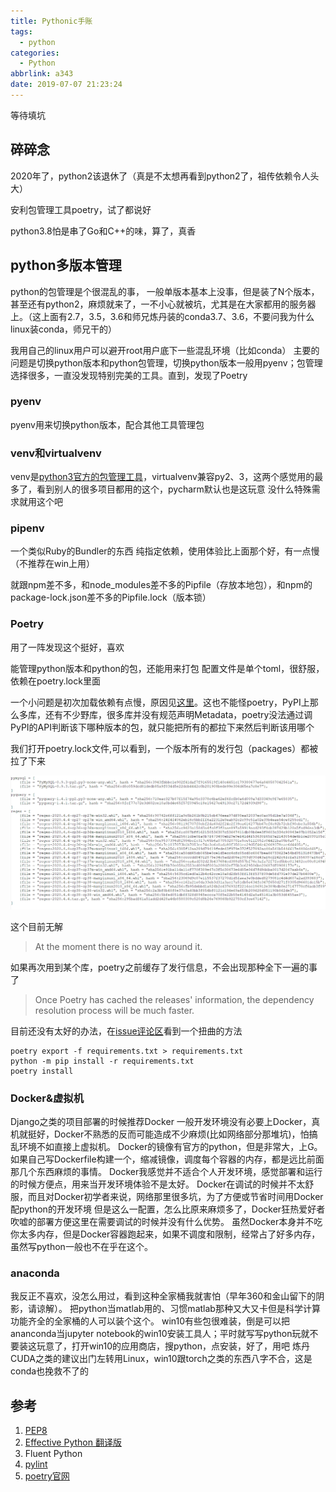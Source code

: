 ```yaml
---
title: Pythonic手账
tags:
  - python
categories:
  - Python
abbrlink: a343
date: 2019-07-07 21:23:24
---
```


等待填坑
<!-- more -->

## 碎碎念

2020年了，python2该退休了（真是不太想再看到python2了，祖传依赖令人头大）

安利包管理工具poetry，试了都说好

python3.8怕是串了Go和C++的味，算了，真香

## python多版本管理

python的包管理是个很混乱的事，
一般单版本基本上没事，但是装了N个版本，甚至还有python2，麻烦就来了，一不小心就被坑，尤其是在大家都用的服务器上。（这上面有2.7，3.5，3.6和师兄炼丹装的conda3.7、3.6，不要问我为什么linux装conda，师兄干的）

我用自己的linux用户可以避开root用户底下一些混乱环境（比如conda）
主要的问题是切换python版本和python包管理，切换python版本一般用pyenv；包管理选择很多，一直没发现特别完美的工具。直到，发现了Poetry

### pyenv

pyenv用来切换python版本，配合其他工具管理包

### venv和virtualvenv

venv是[python3官方的包管理工具](https://docs.python.org/zh-cn/3/tutorial/venv.html)，virtualvenv兼容py2、3，这两个感觉用的最多了，看到别人的很多项目都用的这个，pycharm默认也是这玩意
没什么特殊需求就用这个吧

### pipenv

一个类似Ruby的Bundler的东西
纯指定依赖，使用体验比上面那个好，有一点慢
（不推荐在win上用）

就跟npm差不多，和node_modules差不多的Pipfile（存放本地包），和npm的package-lock.json差不多的Pipfile.lock（版本锁）

### Poetry

用了一阵发现这个挺好，喜欢

能管理python版本和python的包，还能用来打包
配置文件是单个toml，很舒服，依赖在poetry.lock里面

一个小问题是初次加载依赖有点慢，原因见[这里](https://python-poetry.org/docs/faq/#why-is-the-dependency-resolution-process-slow)。这也不能怪poetry，PyPI上那么多库，还有不少野库，很多库并没有规范声明Metadata，poetry没法通过调PyPI的API判断该下哪种版本的包，就只能把所有的都拉下来然后判断该用哪个

我们打开poetry.lock文件,可以看到，一个版本所有的发行包（packages）都被拉了下来

![poetry.lock](Pythonic/image-20200427232343931.png)

这个目前无解
>At the moment there is no way around it.

如果再次用到某个库，poetry之前缓存了发行信息，不会出现那种全下一遍的事了
>Once Poetry has cached the releases' information, the dependency resolution process will be much faster.

目前还没有太好的办法，在[issue评论区](https://github.com/python-poetry/poetry/issues/2094#issuecomment-609648194)看到一个扭曲的方法

```shell
poetry export -f requirements.txt > requirements.txt
python -m pip install -r requirements.txt
poetry install
```

### Docker&虚拟机

Django之类的项目部署的时候推荐Docker
一般开发环境没有必要上Docker，真机就挺好，Docker不熟悉的反而可能造成不少麻烦(比如网络部分那堆坑)，怕搞乱环境不如直接上虚拟机。
Docker的镜像有官方的python，但是非常大，上G。如果自己写Dockerfile构建一个，缩减镜像，调度每个容器的内存，都是远比前面那几个东西麻烦的事情。
Docker我感觉并不适合个人开发环境，感觉部署和运行的时候方便点，用来当开发环境体验不是太好。
Docker在调试的时候并不太舒服，而且对Docker初学者来说，网络那里很多坑，为了方便或节省时间用Docker配python的开发环境
但是这么一配置，怎么比原来麻烦多了，Docker狂热爱好者吹嘘的部署方便这里在需要调试的时候并没有什么优势。
虽然Docker本身并不吃你太多内存，但是Docker容器跑起来，如果不调度和限制，经常占了好多内存，虽然写python一般也不在乎在这个。

### anaconda

我反正不喜欢，没怎么用过，看到这种全家桶我就害怕（早年360和金山留下的阴影，请谅解）。
把python当matlab用的、习惯matlab那种又大又卡但是科学计算功能齐全的全家桶的人可以装个这个。
win10有些包很难装，倒是可以把ananconda当jupyter notebook的win10安装工具人；平时就写写python玩就不要装这玩意了，打开win10的应用商店，搜python，点安装，好了，用吧
炼丹CUDA之类的建议出门左转用Linux，win10跟torch之类的东西八字不合，这是conda也挽救不了的


## 参考

1. [PEP8](https://www.python.org/dev/peps/pep-0008/)
2. [Effective Python 翻译版](https://guoruibiao.gitbooks.io/effective-python/content/)
3. Fluent Python
4. [pylint](https://www.pylint.org/)
5. [poetry官网](https://python-poetry.org/)

